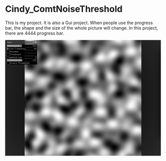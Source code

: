 # Cindy_ComtNoiseThreshold

This is my project. It is also a Gui project.
When people use the progress bar, the shape and the size of the whole picture will change.
In this project, there are 4444 progress bar.

![screen shot](https://github.com/hongjiaz/Cindy_ComtNoiseThreshold/blob/master/assets/Cindy_ComtNoiseThreshold.png)
